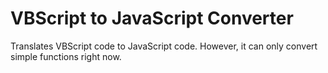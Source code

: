 # VBScript to JavaScript Converter
Translates VBScript code to JavaScript code. However, it can only convert simple functions right now.
